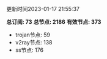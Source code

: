 更新时间2023-01-17 21:55:37

**总订阅: 73**
**总节点: 2186**
**有效节点: 373**
- trojan节点: 59
- v2ray节点: 138
- ss节点: 176
